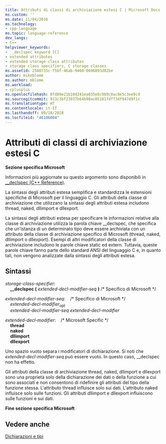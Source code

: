 ```yaml
---
title: Attributi di classi di archiviazione estesi C | Microsoft Docs
ms.custom: ''
ms.date: 11/04/2016
ms.technology:
- cpp-language
ms.topic: language-reference
dev_langs:
- C++
helpviewer_keywords:
- __declspec keyword [C]
- extended attributes
- extended storage-class attributes
- storage class specifiers, C storage classes
ms.assetid: 2580735c-f5bf-46ab-9468-0696893d82be
author: mikeblome
ms.author: mblome
ms.workload:
- cplusplus
ms.openlocfilehash: 0fd89e21b10d241ea035e8c9b9c8ac8e5c3ee9cd
ms.sourcegitcommit: 913c3bf23937b64b90ac05181fdff3df947d9f1c
ms.translationtype: HT
ms.contentlocale: it-IT
ms.lasthandoff: 09/18/2018
ms.locfileid: "46106084"
---
```

# <a name="c-extended-storage-class-attributes"></a>Attributi di classi di archiviazione estesi C

**Sezione specifica Microsoft**

Informazioni più aggiornate su questo argomento sono disponibili in [__declspec (C++ Reference)](../cpp/declspec.md).

La sintassi degli attributi estesa semplifica e standardizza le estensioni specifiche di Microsoft per il linguaggio C. Gli attributi della classe di archiviazione che utilizzano la sintassi degli attributi estesa includono thread, naked, dllimport e dllexport.

La sintassi degli attributi estesa per specificare le informazioni relative alla classe di archiviazione utilizza la parola chiave __declspec, che specifica che un'istanza di un determinato tipo deve essere archiviata con un attributo della classe di archiviazione specifico di Microsoft (thread, naked, dllimport o dllexport). Esempi di altri modificatori della classe di archiviazione includono le parole chiave static ed extern. Tuttavia, queste parole chiave fanno parte dello standard ANSI del linguaggio C e, in quanto tali, non vengono analizzate dalla sintassi degli attributi estesa.

## <a name="syntax"></a>Sintassi

*storage-class-specifier*:<br/>
&nbsp;&nbsp;&nbsp;&nbsp;**__declspec (** *extended-decl-modifier-seq* **)** /\* Specifico di Microsoft \*/

*extended-decl-modifier-seq*:&nbsp;&nbsp;&nbsp;&nbsp;/\* Specifico di Microsoft \*/<br/>
&nbsp;&nbsp;&nbsp;&nbsp;*extended-decl-modifier*<sub>opt</sub><br/>
&nbsp;&nbsp;&nbsp;&nbsp;*extended-decl-modifier-seq* *extended-decl-modifier*

*extended-decl-modifier*:&nbsp;&nbsp;&nbsp;&nbsp;/\* Microsoft Specific \*/<br/>
&nbsp;&nbsp;&nbsp;&nbsp;**thread**<br/>
&nbsp;&nbsp;&nbsp;&nbsp;**naked**<br/>
&nbsp;&nbsp;&nbsp;&nbsp;**dllimport**<br/>
&nbsp;&nbsp;&nbsp;&nbsp;**dllexport**

Uno spazio vuoto separa i modificatori di dichiarazione. Si noti che *extended-decl-modifier-seq* può essere vuoto. In questo caso, __declspec non ha effetto.

Gli attributi della classe di archiviazione thread, naked, dllimport e dllexport sono una proprietà solo della dichiarazione dei dati o della funzione a cui sono associati e non consentono di ridefinire gli attributi del tipo della funzione stessa. L'attributo thread influisce solo sui dati. L'attributo naked influisce solo sulle funzioni. Gli attributi dllimport e dllexport influiscono sulle funzioni e sui dati.

**Fine sezione specifica Microsoft**

## <a name="see-also"></a>Vedere anche

[Dichiarazioni e tipi](../c-language/declarations-and-types.md)